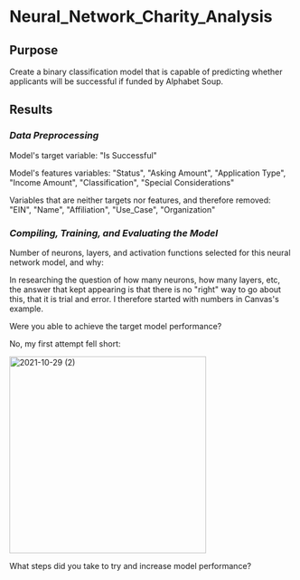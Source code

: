 # Neural_Network_Charity_Analysis

## Purpose
Create a binary classification model that is capable of predicting whether applicants will be successful if funded by Alphabet Soup.

## Results

### _Data Preprocessing_

Model's target variable: "Is Successful"

Model's features variables: "Status", "Asking Amount", "Application Type", "Income Amount", "Classification", "Special Considerations"

Variables that are neither targets nor features, and therefore removed:  "EIN", "Name", "Affiliation", "Use_Case", "Organization"

### _Compiling, Training, and Evaluating the Model_

Number of neurons, layers, and activation functions selected for this neural network model, and why:

In researching the question of how many neurons, how many layers, etc, the answer that kept appearing is that there is no "right" way to go about this, that it is trial and error.  I therefore started with numbers in Canvas's example.  

Were you able to achieve the target model performance?

No, my first attempt fell short:  

<img width="348" alt="2021-10-29 (2)" src="https://user-images.githubusercontent.com/84471904/139514444-406aa78c-6d1c-49d6-8687-de9d57fe9fcc.png">

What steps did you take to try and increase model performance?
